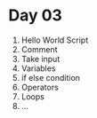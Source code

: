 # Day 03
 1. Hello World Script
 2. Comment
 3. Take input
 4. Variables
 5. if else condition
 6. Operators
 7. Loops
 8. ... 
